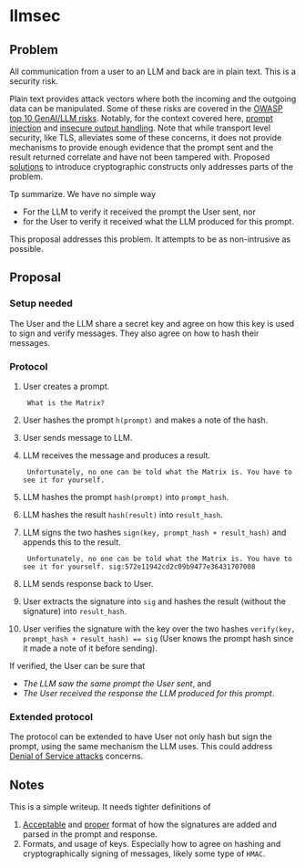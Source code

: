 # llmsec
## Problem
All communication from a user to an LLM and back are in plain text. This is a security risk.

Plain text provides attack vectors where both the incoming and the outgoing data can be manipulated. Some of these risks are covered in the [OWASP top 10 GenAI/LLM risks](https://genai.owasp.org/llm-top-10/). Notably, for the context covered here, [prompt injection](https://genai.owasp.org/llmrisk/llm01-prompt-injection/) and [insecure output handling](https://genai.owasp.org/llmrisk/llm02-insecure-output-handling/). Note that while transport level security, like TLS, alleviates some of these concerns, it does not provide mechanisms to provide enough evidence that the prompt sent and the result returned correlate and have not been tampered with. Proposed [solutions](https://arxiv.org/pdf/2401.07612?) to introduce cryptographic constructs only addresses parts of the problem.

Tp summarize. We have no simple way
* For the LLM to verify it received the prompt the User sent, nor 
* for the User to verify it received what the LLM produced for this prompt.

This proposal addresses this problem. It attempts to be as non-intrusive as possible.

## Proposal

### Setup needed
The User and the LLM share a secret key and agree on how this key is used to sign and verify messages. They also agree on how to hash their messages. 

### Protocol
1. User creates a prompt.

        What is the Matrix?

2. User hashes the prompt `h(prompt)` and makes a note of the hash.
3. User sends message to LLM.
4. LLM receives the message and produces a result.

        Unfortunately, no one can be told what the Matrix is. You have to see it for yourself. 

5. LLM hashes the prompt `hash(prompt)` into `prompt_hash`. 
6. LLM hashes the result `hash(result)` into `result_hash`. 
7. LLM signs the two hashes `sign(key, prompt_hash + result_hash)` and appends this to the result.

        Unfortunately, no one can be told what the Matrix is. You have to see it for yourself. sig:572e11942cd2c09b9477e36431707008

8. LLM sends response back to User.
9. User extracts the signature into `sig` and hashes the result (without the signature) into `result_hash`.  
10. User verifies the signature with the key over the two hashes `verify(key, prompt_hash + result_hash) == sig` (User knows the prompt hash since it made a note of it before sending). 

If verified, the User can be sure that 
* *The LLM saw the same prompt the User sent*, and
* *The User received the response the LLM produced for this prompt*.

### Extended protocol
The protocol can be extended to have User not only hash but sign the prompt, using the same mechanism the LLM uses. This could address [Denial of Service attacks](https://genai.owasp.org/llmrisk/llm04-model-denial-of-service/) concerns.


## Notes
This is a simple writeup. It needs tighter definitions of 
1. [Acceptable](https://en.wikipedia.org/wiki/Internationalization_and_localization) and [proper](https://en.wikipedia.org/wiki/Canonicalization) format of how the signatures are added and parsed in the prompt and response.
2. Formats, and usage of keys. Especially how to agree on hashing and cryptographically signing of messages, likely some type of `HMAC`.